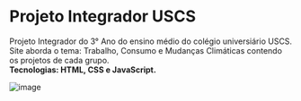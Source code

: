 # Projeto Integrador USCS

Projeto Integrador do 3° Ano do ensino médio do colégio universiário USCS.<br>
Site aborda o tema: Trabalho, Consumo e Mudanças Climáticas contendo os projetos de cada grupo.<br>
**Tecnologias: HTML, CSS e JavaScript.**

![image](https://user-images.githubusercontent.com/93688391/226204269-99e68e11-f221-46e9-8560-2f3275190b95.png)
